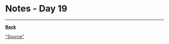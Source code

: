 # Notes - Day 19



---
**<a href = "https://github.com/scottie-l/reading-notes/tree/main/reading-notes-401">Back</a>**

<a href = "">"Source"</a>